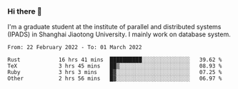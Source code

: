 ### Hi there 👋

I'm a graduate student at the institute of parallel and distributed systems (IPADS) in Shanghai Jiaotong University. I mainly work on database system.

<!--START_SECTION:waka-->

```text
From: 22 February 2022 - To: 01 March 2022

Rust            16 hrs 41 mins  ██████████░░░░░░░░░░░░░░░   39.62 %
TeX             3 hrs 45 mins   ██▒░░░░░░░░░░░░░░░░░░░░░░   08.93 %
Ruby            3 hrs 3 mins    █▓░░░░░░░░░░░░░░░░░░░░░░░   07.25 %
Other           2 hrs 56 mins   █▓░░░░░░░░░░░░░░░░░░░░░░░   06.97 %
```

<!--END_SECTION:waka-->

<!--
**yqmmm/yqmmm** is a ✨ _special_ ✨ repository because its `README.md` (this file) appears on your GitHub profile.

Here are some ideas to get you started:

- 🔭 I’m currently working on ...
- 🌱 I’m currently learning ...
- 👯 I’m looking to collaborate on ...
- 🤔 I’m looking for help with ...
- 💬 Ask me about ...
- 📫 How to reach me: ...
- 😄 Pronouns: ...
- ⚡ Fun fact: ...
-->
